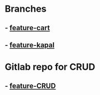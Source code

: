 # Branches

## - [feature-cart](https://github.com/sandywonka/sirclo/tree/sandywonka-feature-cart)
## - [feature-kapal](https://github.com/sandywonka/sirclo/tree/sandywonka-feature-kapal)

# Gitlab repo for CRUD
## - [feature-CRUD](https://gitlab.com/sandywonka/sirclo-crud)

